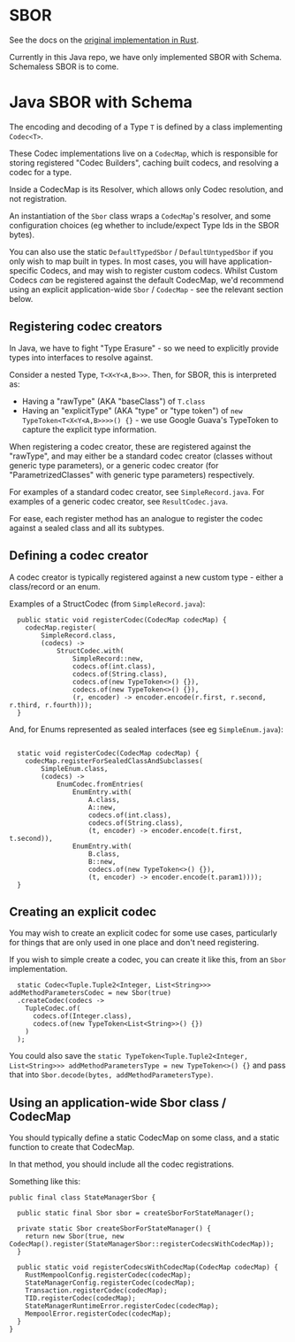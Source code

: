 # SBOR

See the docs on the [original implementation in Rust](https://github.com/radixdlt/radixdlt-scrypto/tree/v0.4.1/sbor).

Currently in this Java repo, we have only implemented SBOR with Schema. Schemaless SBOR is to come.

# Java SBOR with Schema

The encoding and decoding of a Type `T` is defined by a class implementing `Codec<T>`.

These Codec implementations live on a `CodecMap`, which is responsible for storing registered "Codec Builders", caching built codecs, and resolving a codec for a type.

Inside a CodecMap is its Resolver, which allows only Codec resolution, and not registration.

An instantiation of the `Sbor` class wraps a `CodecMap`'s resolver, and some configuration choices (eg whether to include/expect Type Ids in the SBOR bytes).

You can also use the static `DefaultTypedSbor` / `DefaultUntypedSbor` if you only wish to map built in types. In most cases, you will have application-specific Codecs, and may wish to register custom codecs. Whilst Custom Codecs _can_ be registered against the default CodecMap, we'd recommend using an explicit application-wide `Sbor` / `CodecMap` - see the relevant section below.

## Registering codec creators

In Java, we have to fight "Type Erasure" - so we need to explicitly provide types into interfaces to resolve against.

Consider a nested Type, `T<X<Y<A,B>>>`. Then, for SBOR, this is interpreted as:
* Having a "rawType" (AKA "baseClass") of `T.class`
* Having an "explicitType" (AKA "type" or "type token") of `new TypeToken<T<X<Y<A,B>>>>() {}` - we use Google Guava's TypeToken to capture the explicit type information.

When registering a codec creator, these are registered against the "rawType", and may either be a standard codec creator (classes without generic type parameters), or a generic codec creator (for "ParametrizedClasses" with generic type parameters) respectively.

For examples of a standard codec creator, see `SimpleRecord.java`. For examples of a generic codec creator, see `ResultCodec.java`.

For ease, each register method has an analogue to register the codec against a sealed class and all its subtypes.


## Defining a codec creator

A codec creator is typically registered against a new custom type - either a class/record or an enum.

Examples of a StructCodec (from `SimpleRecord.java`):

```
  public static void registerCodec(CodecMap codecMap) {
    codecMap.register(
        SimpleRecord.class,
        (codecs) ->
            StructCodec.with(
                SimpleRecord::new,
                codecs.of(int.class),
                codecs.of(String.class),
                codecs.of(new TypeToken<>() {}),
                codecs.of(new TypeToken<>() {}),
                (r, encoder) -> encoder.encode(r.first, r.second, r.third, r.fourth)));
  }
```

And, for Enums represented as sealed interfaces (see eg `SimpleEnum.java`):

```

  static void registerCodec(CodecMap codecMap) {
    codecMap.registerForSealedClassAndSubclasses(
        SimpleEnum.class,
        (codecs) ->
            EnumCodec.fromEntries(
                EnumEntry.with(
                    A.class,
                    A::new,
                    codecs.of(int.class),
                    codecs.of(String.class),
                    (t, encoder) -> encoder.encode(t.first, t.second)),
                EnumEntry.with(
                    B.class,
                    B::new,
                    codecs.of(new TypeToken<>() {}),
                    (t, encoder) -> encoder.encode(t.param1))));
  }
```

## Creating an explicit codec

You may wish to create an explicit codec for some use cases, particularly for things that are only used in one place and don't need registering.

If you wish to simple create a codec, you can create it like this, from an `Sbor` implementation.

```
  static Codec<Tuple.Tuple2<Integer, List<String>>> addMethodParametersCodec = new Sbor(true)
  .createCodec(codecs -> 
    TupleCodec.of(
      codecs.of(Integer.class),
      codecs.of(new TypeToken<List<String>>() {})
    )
  );
  ```

  You could also save the `static TypeToken<Tuple.Tuple2<Integer, List<String>>> addMethodParametersType = new TypeToken<>() {}` and pass that into `Sbor.decode(bytes, addMethodParametersType)`.

## Using an application-wide Sbor class / CodecMap

You should typically define a static CodecMap on some class, and a static function to create that CodecMap.

In that method, you should include all the codec registrations.

Something like this:

```
public final class StateManagerSbor {

  public static final Sbor sbor = createSborForStateManager();

  private static Sbor createSborForStateManager() {
    return new Sbor(true, new CodecMap().register(StateManagerSbor::registerCodecsWithCodecMap));
  }

  public static void registerCodecsWithCodecMap(CodecMap codecMap) {
    RustMempoolConfig.registerCodec(codecMap);
    StateManagerConfig.registerCodec(codecMap);
    Transaction.registerCodec(codecMap);
    TID.registerCodec(codecMap);
    StateManagerRuntimeError.registerCodec(codecMap);
    MempoolError.registerCodec(codecMap);
  }
}
```
